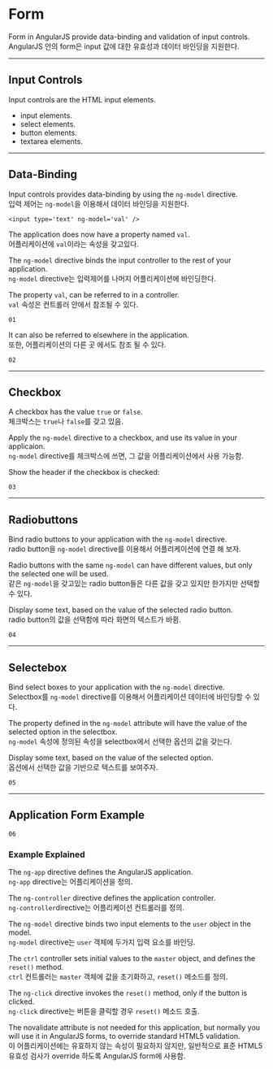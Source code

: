 # Form
Form in AngularJS provide data-binding and validation of input controls.  
AngularJS 안의 form은 input 값에 대한 유효성과 데이터 바인딩을 지원한다.  
  
---------------------
## Input Controls
Input controls are the HTML input elements.  
- input elements.
- select elements.
- button elements.
- textarea elements.
  
---------------------
## Data-Binding
Input controls provides data-binding by using the `ng-model` directive.  
입력 제어는 `ng-model`을 이용해서 데이터 바인딩을 지원한다.  
  
```
<input type='text' ng-model='val' />
```
The application does now have a property named `val`.  
어플리케이션에 `val`이라는 속성을 갖고있다.  
  
The `ng-model` directive binds the input controller to the rest of your application.  
`ng-model` directive는 입력제어를 나머지 어플리케이션에 바인딩한다.  
  
The property `val`, can be referred to in a controller.  
`val` 속성은 컨트롤러 안에서 참조될 수 있다.  
  
```
01
```
  
It can also be referred to elsewhere in the application.  
또한, 어플리케이션의 다른 곳 에서도 참조 될 수 있다.  
  
```
02
```
  
---------------------
## Checkbox
A checkbox has the value `true` or `false`.  
체크박스는 `true`나 `false`를 갖고 있음.  
  
Apply the `ng-model` directive to a checkbox, and use its value in your applicaion.  
`ng-model` directive를  체크박스에 쓰면, 그 값을 어플리케이션에서 사용 가능함.  
  
Show the header if the checkbox is checked:
```
03
```
  
---------------------
## Radiobuttons
Bind radio buttons to your application with the `ng-model` directive.  
radio button을 `ng-model` directive를 이용해서 어플리케이션에 연결 해 보자.  
  
Radio buttons with the same `ng-model` can have different values, but only the selected one will be used.  
같은 `ng-model`을 갖고있는 radio button들은 다른 값을 갖고 있지만 한가지만 선택할 수 있다.  
  
Display some text, based on the value of the selected radio button.  
radio button의 값을 선택함에 따라 화면의 텍스트가 바뀜.  
  
```
04
```
  
---------------------
## Selectebox
Bind select boxes to your application with the `ng-model` directive.  
Selectbox를 `ng-model` directive를 이용해서 어플리케이션 데이터에 바인딩할 수 있다.
  
The property defined in the `ng-model` attribute will have the value of the selected option in the selectbox.  
`ng-model` 속성에 정의된 속성을 selectbox에서 선택한 옵션의 값을 갖는다.  
  
Display some text, based on the value of the selected option.  
옵션에서 선택한 값을 기반으로 텍스트를 보여주자.  
  
```
05
```
  
---------------------
## Application Form Example
```
06
```
### Example Explained
The `ng-app` directive defines the AngularJS application.  
`ng-app` directive는 어플리케이션을 정의.  
  
The `ng-controller` directive defines the application controller.  
`ng-controller`directive는 어플리케이션 컨트롤러를 정의.  
  
The `ng-model` directive binds two input elements to the `user` object in the model.  
`ng-model` directive는 `user` 객체에 두가지 입력 요소를 바인딩.  
  
The `ctrl` controller sets initial values to the `master` object, and defines the `reset()` method.  
`ctrl` 컨트롤러는 `master` 객체에 값을 초기화하고, `reset()` 메소드를 정의.  
  
The `ng-click` directive invokes the `reset()` method, only if the button is clicked.  
`ng-click` directive는 버튼을 클릭할 경우 `reset()` 메소드 호출.  
  
The novalidate attribute is not needed for this application, but normally you will use it in AngularJS forms, to override standard HTML5 validation.  
이 어플리케이션에는 유효하지 않는 속성이 필요하지 않지만, 일반적으로 표준 HTML5 유효성 검사가 override 하도록 AngularJS form에 사용함.  
  